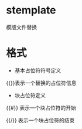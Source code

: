 # stemplate
模版文件替换

# 格式
* 基本占位符符号定义

{{}}表示一个替换的占位符信息
* 块占位符定义

{{#}} 表示一个块占位符的开始

{{/}} 表示一个块占位符的结束
